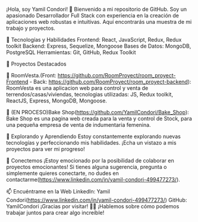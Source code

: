 ¡Hola, soy Yamil Condori! 👋
Bienvenido a mi repositorio de GitHub. Soy un apasionado Desarrollador Full Stack con experiencia en la creación de aplicaciones web robustas e intuitivas.
Aquí encontrarás una muestra de mi trabajo y proyectos.

🚀 Tecnologías y Habilidades
Frontend: React, JavaScript, Redux, Redux toolkit
Backend: Express, Sequelize, Mongoose
Bases de Datos: MongoDB, PostgreSQL
Herramientas: Git, GitHub, Redux Toolkit

💼 Proyectos Destacados

📌 RoomVesta.(Front: https://github.com/RoomProyect/room_proyect-Frontend - Back: https://github.com/RoomProyect/room_proyect-backend):
  RoomVesta es una aplicacion web para control y venta de terrendos/casas/viviendas, tecnologias utilizadas: JS, Redux toolkit, ReactJS, Express, MongoDB, Mongoose.

📌 (EN PROCESO)Bake Shop(https://github.com/YamilCondori/Bake_Shop): Bake Shop es una pagina web creada para la venta y control de Stock, para una pequeña 
empresa de venta de indumentaria femenina.

🌱 Explorando y Aprendiendo
Estoy constantemente explorando nuevas tecnologías y perfeccionando mis habilidades. ¡Echa un vistazo a mis proyectos para ver mi progreso!

🤝 Conectemos
¡Estoy emocionado por la posibilidad de colaborar en proyectos emocionantes! 
Si tienes alguna sugerencia, pregunta o simplemente quieres conectarte, no dudes en contactarme(https://www.linkedin.com/in/yamil-condori-499477273/).

📫 Encuéntrame en la Web
LinkedIn: Yamil Condori(https://www.linkedin.com/in/yamil-condori-499477273/)
GitHub: YamilCondori
¡Gracias por visitar! 🚀✨ ¡Hablemos sobre cómo podemos trabajar juntos para crear algo increíble!
